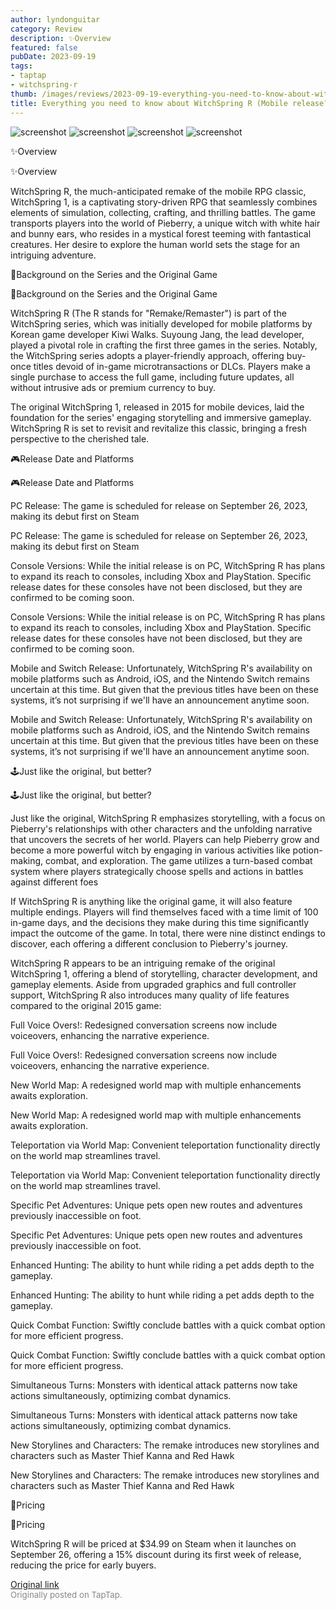```yaml
---
author: lyndonguitar
category: Review
description: ✨Overview
featured: false
pubDate: 2023-09-19
tags:
- taptap
- witchspring-r
thumb: /images/reviews/2023-09-19-everything-you-need-to-know-about-witchspring-r-mobile-release-console-versions-0.avif
title: Everything you need to know about WitchSpring R (Mobile release? Console versions?)
---
```


<div class="gallery">
  <img src="/images/reviews/2023-09-19-everything-you-need-to-know-about-witchspring-r-mobile-release-console-versions-0.avif" alt="screenshot" />
  <img src="/images/reviews/2023-09-19-everything-you-need-to-know-about-witchspring-r-mobile-release-console-versions-1.avif" alt="screenshot" />
  <img src="/images/reviews/2023-09-19-everything-you-need-to-know-about-witchspring-r-mobile-release-console-versions-2.avif" alt="screenshot" />
  <img src="/images/reviews/2023-09-19-everything-you-need-to-know-about-witchspring-r-mobile-release-console-versions-3.avif" alt="screenshot" />
</div>

✨Overview

✨Overview

WitchSpring R, the much-anticipated remake of the mobile RPG classic, WitchSpring 1, is a captivating story-driven RPG that seamlessly combines elements of simulation, collecting, crafting, and thrilling battles. The game transports players into the world of Pieberry, a unique witch with white hair and bunny ears, who resides in a mystical forest teeming with fantastical creatures. Her desire to explore the human world sets the stage for an intriguing adventure.

📖Background on the Series and the Original Game

📖Background on the Series and the Original Game

WitchSpring R (The R stands for "Remake/Remaster")  is part of the WitchSpring series, which was initially developed for mobile platforms by Korean game developer Kiwi Walks. Suyoung Jang, the lead developer, played a pivotal role in crafting the first three games in the series. Notably, the WitchSpring series adopts a player-friendly approach, offering buy-once titles devoid of in-game microtransactions or DLCs. Players make a single purchase to access the full game, including future updates, all without intrusive ads or premium currency to buy.

The original WitchSpring 1, released in 2015 for mobile devices, laid the foundation for the series' engaging storytelling and immersive gameplay. WitchSpring R is set to revisit and revitalize this classic, bringing a fresh perspective to the cherished tale.

🎮Release Date and Platforms

🎮Release Date and Platforms

PC Release: The game is scheduled for release on September 26, 2023, making its debut first on Steam

PC Release: The game is scheduled for release on September 26, 2023, making its debut first on Steam

Console Versions: While the initial release is on PC, WitchSpring R has plans to expand its reach to consoles, including Xbox and PlayStation. Specific release dates for these consoles have not been disclosed, but they are confirmed to be coming soon.

Console Versions: While the initial release is on PC, WitchSpring R has plans to expand its reach to consoles, including Xbox and PlayStation. Specific release dates for these consoles have not been disclosed, but they are confirmed to be coming soon.

Mobile and Switch Release: Unfortunately, WitchSpring R's availability on mobile platforms such as Android, iOS, and the Nintendo Switch remains uncertain at this time. But given that the previous titles have been on these systems, it’s not surprising if we'll have an announcement anytime soon.

Mobile and Switch Release: Unfortunately, WitchSpring R's availability on mobile platforms such as Android, iOS, and the Nintendo Switch remains uncertain at this time. But given that the previous titles have been on these systems, it’s not surprising if we'll have an announcement anytime soon.

🕹Just like the original, but better?

🕹Just like the original, but better?

Just like the original, WitchSpring R emphasizes storytelling, with a focus on Pieberry's relationships with other characters and the unfolding narrative that uncovers the secrets of her world. Players can help Pieberry grow and become a more powerful witch by engaging in various activities like potion-making, combat, and exploration. The game utilizes a turn-based combat system where players strategically choose spells and actions in battles against different foes

If WitchSpring R is anything like the original game, it will also feature multiple endings. Players will find themselves faced with a time limit of 100 in-game days, and the decisions they make during this time significantly impact the outcome of the game. In total, there were nine distinct endings to discover, each offering a different conclusion to Pieberry's journey.

WitchSpring R appears to be an intriguing remake of the original WitchSpring 1, offering a blend of storytelling, character development, and gameplay elements. Aside from upgraded graphics and full controller support, WitchSpring R also introduces many quality of life features compared to the original 2015 game:

Full Voice Overs!: Redesigned conversation screens now include voiceovers, enhancing the narrative experience.

Full Voice Overs!: Redesigned conversation screens now include voiceovers, enhancing the narrative experience.

New World Map: A redesigned world map with multiple enhancements awaits exploration.

New World Map: A redesigned world map with multiple enhancements awaits exploration.

Teleportation via World Map: Convenient teleportation functionality directly on the world map streamlines travel.

Teleportation via World Map: Convenient teleportation functionality directly on the world map streamlines travel.

Specific Pet Adventures: Unique pets open new routes and adventures previously inaccessible on foot.

Specific Pet Adventures: Unique pets open new routes and adventures previously inaccessible on foot.

Enhanced Hunting: The ability to hunt while riding a pet adds depth to the gameplay.

Enhanced Hunting: The ability to hunt while riding a pet adds depth to the gameplay.

Quick Combat Function: Swiftly conclude battles with a quick combat option for more efficient progress.

Quick Combat Function: Swiftly conclude battles with a quick combat option for more efficient progress.

Simultaneous Turns: Monsters with identical attack patterns now take actions simultaneously, optimizing combat dynamics.

Simultaneous Turns: Monsters with identical attack patterns now take actions simultaneously, optimizing combat dynamics.

New Storylines and Characters: The remake introduces new storylines and characters such as Master Thief Kanna and Red Hawk

New Storylines and Characters: The remake introduces new storylines and characters such as Master Thief Kanna and Red Hawk

🛒Pricing

🛒Pricing

WitchSpring R will be priced at $34.99 on Steam when it launches on September 26, offering a 15% discount during its first week of release, reducing the price for early buyers.

[Original link](https://www.taptap.io/post/6316080)<br><span style="font-size: 0.95em; color: #888;">Originally posted on TapTap.</span>